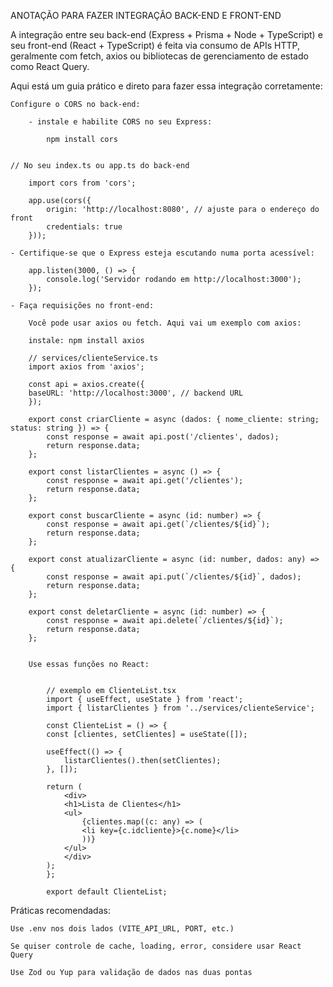 ANOTAÇÃO PARA FAZER INTEGRAÇÃO BACK-END E FRONT-END

A integração entre seu back-end (Express + Prisma + Node + TypeScript) e seu front-end (React + TypeScript) é feita via consumo de APIs HTTP, geralmente com fetch, axios ou bibliotecas de gerenciamento de estado como React Query.

Aqui está um guia prático e direto para fazer essa integração corretamente:


    Configure o CORS no back-end:
    
        - instale e habilite CORS no seu Express:

            npm install cors

   
    // No seu index.ts ou app.ts do back-end
    
        import cors from 'cors';
        
        app.use(cors({
            origin: 'http://localhost:8080', // ajuste para o endereço do front
            credentials: true
        }));

    - Certifique-se que o Express esteja escutando numa porta acessível:

        app.listen(3000, () => {
            console.log('Servidor rodando em http://localhost:3000');
        });
    
    - Faça requisições no front-end:
    
        Você pode usar axios ou fetch. Aqui vai um exemplo com axios:

        instale: npm install axios

        // services/clienteService.ts
        import axios from 'axios';

        const api = axios.create({
        baseURL: 'http://localhost:3000', // backend URL
        });

        export const criarCliente = async (dados: { nome_cliente: string; status: string }) => {
            const response = await api.post('/clientes', dados);
            return response.data;
        };

        export const listarClientes = async () => {
            const response = await api.get('/clientes');
            return response.data;
        };

        export const buscarCliente = async (id: number) => {
            const response = await api.get(`/clientes/${id}`);
            return response.data;
        };

        export const atualizarCliente = async (id: number, dados: any) => {
            const response = await api.put(`/clientes/${id}`, dados);
            return response.data;
        };

        export const deletarCliente = async (id: number) => {
            const response = await api.delete(`/clientes/${id}`);
            return response.data;
        };


        Use essas funções no React:


            // exemplo em ClienteList.tsx
            import { useEffect, useState } from 'react';
            import { listarClientes } from '../services/clienteService';

            const ClienteList = () => {
            const [clientes, setClientes] = useState([]);

            useEffect(() => {
                listarClientes().then(setClientes);
            }, []);

            return (
                <div>
                <h1>Lista de Clientes</h1>
                <ul>
                    {clientes.map((c: any) => (
                    <li key={c.idcliente}>{c.nome}</li>
                    ))}
                </ul>
                </div>
            );
            };

            export default ClienteList;

Práticas recomendadas:


    Use .env nos dois lados (VITE_API_URL, PORT, etc.)

    Se quiser controle de cache, loading, error, considere usar React Query

    Use Zod ou Yup para validação de dados nas duas pontas





